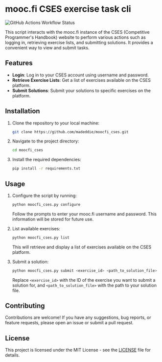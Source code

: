 # mooc.fi CSES exercise task cli
![GitHub Actions Workflow Status](https://img.shields.io/github/actions/workflow/status/madeddie/moocfi_cses/test.yml)


This script interacts with the mooc.fi instance of the CSES (Competitive Programmer's Handbook) website to perform various actions such as logging in, retrieving exercise lists, and submitting solutions. It provides a convenient way to view and submit tasks.

## Features

- **Login**: Log in to your CSES account using username and password.
- **Retrieve Exercise Lists**: Get a list of exercises available on the CSES platform.
- **Submit Solutions**: Submit your solutions to specific exercises on the platform.

## Installation

1. Clone the repository to your local machine:

   ```bash
   git clone https://github.com/madeddie/moocfi_cses.git
   ```

2. Navigate to the project directory:

   ```bash
   cd moocfi_cses
   ```

3. Install the required dependencies:

   ```bash
   pip install -r requirements.txt
   ```

## Usage

1. Configure the script by running:

   ```bash
   python moocfi_cses.py configure
   ```

   Follow the prompts to enter your mooc.fi username and password. This information will be stored for future use.

2. List available exercises:

   ```bash
   python moocfi_cses.py list
   ```

   This will retrieve and display a list of exercises available on the CSES platform.

3. Submit a solution:

   ```bash
   python moocfi_cses.py submit <exercise_id> <path_to_solution_file>
   ```

   Replace `<exercise_id>` with the ID of the exercise you want to submit a solution for, and `<path_to_solution_file>` with the path to your solution file.

## Contributing

Contributions are welcome! If you have any suggestions, bug reports, or feature requests, please open an issue or submit a pull request.

## License

This project is licensed under the MIT License - see the [LICENSE](LICENSE) file for details.
